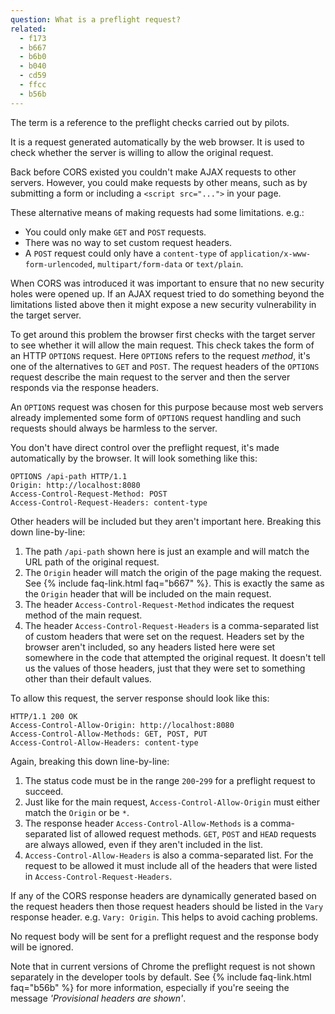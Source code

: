 ```yaml
---
question: What is a preflight request?
related:
  - f173
  - b667
  - b6b0
  - b040
  - cd59
  - ffcc
  - b56b
---
```


The term is a reference to the preflight checks carried out by pilots.

It is a request generated automatically by the web browser. It is used to check whether the server is willing to allow
the original request.

Back before CORS existed you couldn't make AJAX requests to other servers. However, you could make requests by other
means, such as by submitting a form or including a `<script src="...">` in your page.

These alternative means of making requests had some limitations. e.g.:

* You could only make `GET` and `POST` requests.
* There was no way to set custom request headers.
* A `POST` request could only have a `content-type` of `application/x-www-form-urlencoded`, `multipart/form-data` or
  `text/plain`.

When CORS was introduced it was important to ensure that no new security holes were opened up. If an AJAX request
tried to do something beyond the limitations listed above then it might expose a new security vulnerability in the
target server.

To get around this problem the browser first checks with the target server to see whether it will allow the main
request. This check takes the form of an HTTP `OPTIONS` request. Here `OPTIONS` refers to the request *method*, it's one
of the alternatives to `GET` and `POST`. The request headers of the `OPTIONS` request describe the main request to the
server and then the server responds via the response headers.

An `OPTIONS` request was chosen for this purpose because most web servers already implemented some form of `OPTIONS`
request handling and such requests should always be harmless to the server.

You don't have direct control over the preflight request, it's made automatically by the browser. It will look something
like this:

```
OPTIONS /api-path HTTP/1.1
Origin: http://localhost:8080
Access-Control-Request-Method: POST
Access-Control-Request-Headers: content-type
```

Other headers will be included but they aren't important here. Breaking this down line-by-line:

1. The path `/api-path` shown here is just an example and will match the URL path of the original request.
2. The `Origin` header will match the origin of the page making the request. See {% include faq-link.html faq="b667" %}.
   This is exactly the same as the `Origin` header that will be included on the main request.
3. The header `Access-Control-Request-Method` indicates the request method of the main request.
4. The header `Access-Control-Request-Headers` is a comma-separated list of custom headers that were set on the request.
   Headers set by the browser aren't included, so any headers listed here were set somewhere in the code that attempted
   the original request. It doesn't tell us the values of those headers, just that they were set to something other than
   their default values.

To allow this request, the server response should look like this:

```
HTTP/1.1 200 OK
Access-Control-Allow-Origin: http://localhost:8080
Access-Control-Allow-Methods: GET, POST, PUT
Access-Control-Allow-Headers: content-type
```

Again, breaking this down line-by-line:

1. The status code must be in the range `200`-`299` for a preflight request to succeed.
2. Just like for the main request, `Access-Control-Allow-Origin` must either match the `Origin` or be `*`.
3. The response header `Access-Control-Allow-Methods` is a comma-separated list of allowed request methods. `GET`,
   `POST` and `HEAD` requests are always allowed, even if they aren't included in the list.
4. `Access-Control-Allow-Headers` is also a comma-separated list. For the request to be allowed it must include all of
   the headers that were listed in `Access-Control-Request-Headers`.

If any of the CORS response headers are dynamically generated based on the request headers then those request headers
should be listed in the `Vary` response header. e.g. `Vary: Origin`. This helps to avoid caching problems.

No request body will be sent for a preflight request and the response body will be ignored.

Note that in current versions of Chrome the preflight request is not shown separately in the developer tools by default.
See {% include faq-link.html faq="b56b" %} for more information, especially if you're seeing the message
*'Provisional headers are shown'*.
